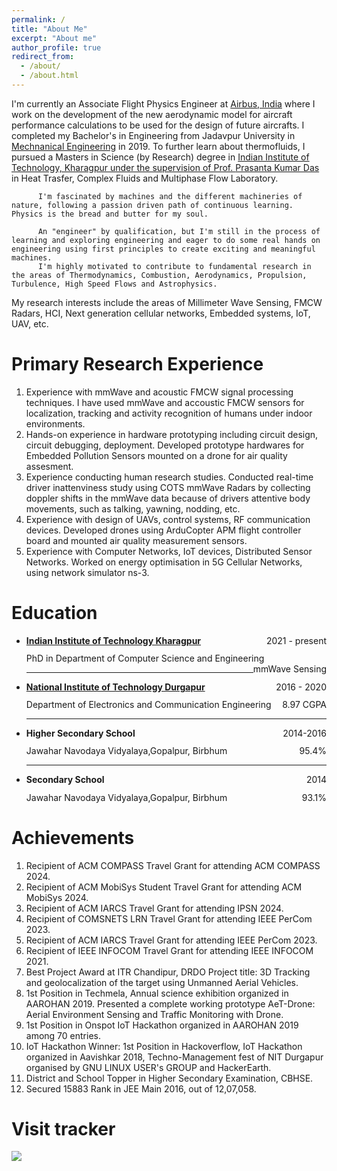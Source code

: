 ```yaml
---
permalink: /
title: "About Me"
excerpt: "About me"
author_profile: true
redirect_from: 
  - /about/
  - /about.html
---
```


 I'm currently an Associate Flight Physics Engineer at <a href="https://www.airbus.com/en">Airbus, India</a> where I work on 
         the development of the new aerodynamic model for aircraft performance calculations to be used for the design of future aircrafts. 
          I completed my Bachelor's in Engineering from Jadavpur University in <a href="https://jadavpuruniversity.in/academics/mechanical-engineering/">
            Mechnanical Engineering</a> in 2019. To further learn about thermofluids, I pursued a Masters in Science (by Research) degree in 
          <a href="https://www.iitkgp.ac.in/">Indian Institute of Technology, Kharagpur under the supervision of Prof. 
          <a href="https://www.iitkgp.ac.in/department/ME/faculty/me-pkd">Prasanta Kumar Das</a> in Heat Trasfer, Complex Fluids and Multiphase Flow Laboratory.
          
          I'm fascinated by machines and the different machineries of nature, following a passion driven path of continuous learning. Physics is the bread and butter for my soul. 
          
          An "engineer" by qualification, but I'm still in the process of learning and exploring engineering and eager to do some real hands on engineering using first principles to create exciting and meaningful machines.
          I'm highly motivated to contribute to fundamental research in the areas of Thermodynamics, Combustion, Aerodynamics, Propulsion, Turbulence, High Speed Flows and Astrophysics.
          

<!-- I am currently a research scholar in the Department of [Computer Science and Engineering](http://cse.iitkgp.ac.in/) at IIT Kharagpur, West Bengal. I am pursuing my Ph.D. under the supervision of Prof. [Sandip Chakraborty](https://cse.iitkgp.ac.in/~sandipc/). I am also a member of the research group [Ubiquitous Networked Systems Lab (UbiNet)](https://cse.iitkgp.ac.in/resgrp/ubinet/). 

 Moreover, as a Visiting Postgraduate Research Student at the esteemed School of Computing and Information Systems at Singapore Management University ([SMU](https://www.smu.edu.sg/)), I am engaged in research work within the dynamic domain of the Human-Machine Collaborative Systems LAB, collaborating closely with [Prof. Archan Misra](https://sites.google.com/view/archan-misra) and [Prof. Thivya Kandappu](https://faculty.smu.edu.sg/profile/thivya-kandappu-541). -->

My research interests include the areas of Millimeter Wave Sensing, FMCW Radars, HCI, Next generation cellular networks, Embedded systems, IoT, UAV, etc.


Primary Research Experience
======
1. Experience with mmWave and acoustic FMCW signal processing techniques. I have used mmWave and accoustic FMCW  sensors for localization, tracking and activity recognition of humans under indoor environments.
1. Hands-on experience in hardware prototyping including circuit design, circuit debugging, deployment. Developed prototype hardwares for Embedded Pollution Sensors mounted on a drone for air quality assesment. 
1. Experience conducting human research studies. Conducted real-time driver inattenviness study using COTS mmWave Radars by collecting doppler shifts in the mmWave data because of drivers attentive body movements, such as talking, yawning, nodding, etc. 
1. Experience with design of UAVs, control systems, RF communication devices. Developed drones using ArduCopter APM flight controller board and mounted air quality measurement sensors.
1. Experience with Computer Networks, IoT devices, Distributed Sensor Networks. Worked on energy optimisation in 5G Cellular Networks, using network simulator ns-3.

Education
======
* <p style="margin-bottom: 1em;  margin-top: 1em;"><a href="http://iitkgp.ac.in/"><strong>Indian Institute of Technology Kharagpur </strong></a> <span style="float: right; ">2021 - present</span></p><p style="margin-bottom: 0em;  margin-top: -0.2em;">PhD in Department of Computer Science and Engineering <span style="float: right; ">mmWave Sensing</span></p><hr />
* <p style="margin-bottom: 1em;  margin-top: 1em;"><a href="https://nitdgp.ac.in/"> <strong>National Institute of Technology Durgapur </strong></a> <span style="float: right; ">2016 - 2020</span></p><p style="margin-bottom: 0em;  margin-top: -0.2em;">Department of Electronics and Communication Engineering <span style="float: right; ">8.97 CGPA</span></p><hr />
* <p style="margin-bottom: 1em;  margin-top: 1em;"><strong>Higher Secondary School</strong> <span style="float: right; ">2014-2016</span></p><p style="margin-bottom: 0em;  margin-top: -0.2em;">Jawahar Navodaya Vidyalaya,Gopalpur, Birbhum <span style="float: right; ">95.4%</span></p><hr />
* <p style="margin-bottom: 1em;  margin-top: 1em;"><strong>Secondary School</strong> <span style="float: right; ">2014</span></p><p style="margin-bottom: 1em;  margin-top: -0.2em;">Jawahar Navodaya Vidyalaya,Gopalpur, Birbhum <span style="float: right; ">93.1%</span></p>

Achievements
======
1. Recipient of ACM COMPASS Travel Grant for attending ACM COMPASS 2024.
2. Recipient of ACM MobiSys Student Travel Grant for attending ACM MobiSys 2024.
3. Recipient of ACM IARCS Travel Grant for attending IPSN 2024.
4. Recipient of COMSNETS LRN Travel Grant for attending IEEE PerCom 2023.
5. Recipient of ACM IARCS Travel Grant for attending IEEE PerCom 2023.
6. Recipient of IEEE INFOCOM Travel Grant for attending IEEE INFOCOM 2021.
7. Best Project Award at ITR Chandipur, DRDO Project title: 3D Tracking and geolocalization of the target using Unmanned Aerial Vehicles.
8. 1st Position in Techmela, Annual science exhibition organized in AAROHAN 2019. Presented a complete working prototype AeT-Drone: Aerial Environment Sensing and Traffic Monitoring with Drone.
9. 1st Position in Onspot IoT Hackathon organized in AAROHAN 2019 among 70 entries. 
10. IoT Hackathon Winner: 1st Position in Hackoverflow, IoT Hackathon organized in Aavishkar 2018, Techno-Management fest of NIT Durgapur organised by GNU LINUX USER's GROUP and HackerEarth.
11. District and School Topper in Higher Secondary Examination, CBHSE.
12. Secured 15883 Rank in JEE Main 2016, out of 12,07,058.

Visit tracker
======
<a href="https://clustrmaps.com/site/1bupr" title="Visit tracker"><img src="//www.clustrmaps.com/map_v2.png?d=_J1bSlDqkAH17JefeoWFvBNFiw5CU7WL6bDNDBzGUUw&cl=ffffff"></a>
